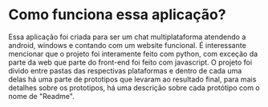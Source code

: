 # Como funciona essa aplicação?
Essa aplicação foi criada para ser um chat multiplataforma atendendo a android, windows e contando com um website funcional.
É interessante mencionar que o projeto foi interamente feito com python, com exceção da parte da web que parte do front-end foi feito com javascript.
O projeto foi divido entre pastas das respectivas plataformas e dentro de cada uma delas há uma parte de prototipos que levaram ao resultado final, para mais detalhes sobre os prototipos, há uma descrição sobre cada protótipo com o nome de "Readme".




